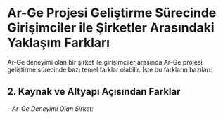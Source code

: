 # Ar-Ge Projesi Geliştirme Sürecinde Girişimciler ile Şirketler Arasındaki Yaklaşım Farkları

Ar-Ge deneyimi olan bir şirket ile girişimciler arasında Ar-Ge projesi geliştirme sürecinde bazı temel farklar olabilir. İşte bu farkların bazıları:

## 2. Kaynak ve Altyapı Açısından Farklar
*- Ar-Ge Deneyimi Olan Şirket:*
